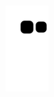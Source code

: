 <!-- Snake eating contribution graph -->
<div align="center">
  
  ![Snake animation](https://github.com/vongsatorn-pae/vongsatorn-pae/blob/output/github-contribution-grid-snake.svg)
  
</div>
